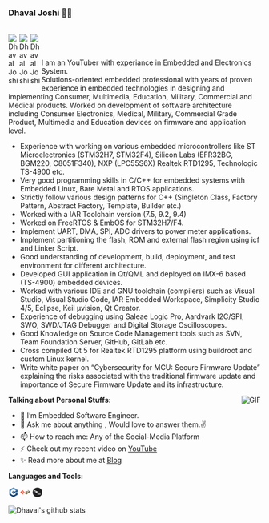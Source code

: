 ### Dhaval Joshi 👨‍💻

<br/>
<a href="https://twitter.com/joshi_dhaval97">
<img align="left" alt="Dhaval Joshi" width="22px" src="https://cdn.jsdelivr.net/npm/simple-icons@v3/icons/twitter.svg" />
</a>
<a href="https://www.linkedin.com/in/joshidhaval97/">
<img align="left" alt="Dhaval Joshi" width="22px" src="https://cdn.jsdelivr.net/npm/simple-icons@v3/icons/linkedin.svg" />
</a>
<a href="https://www.youtube.com/DTech-dhavaljoshi">
<img align="left" alt="Dhaval Joshi" width="22px" src="https://cdn.jsdelivr.net/npm/simple-icons@v3/icons/youtube.svg" />
</a>
<br />
<br />

I am an YouTuber with experiance in Embedded and Electronics System. <br />
Solutions-oriented embedded professional with years of proven experience in embedded technologies in designing and implementing Consumer, Multimedia, Education, Military, Commercial and Medical products.
Worked on development of software architecture including Consumer Electronics, Medical, Military, Commercial Grade Product, Multimedia and Education devices on firmware and application level.

- Experience with working on various embedded microcontrollers like ST Microelectronics (STM32H7, STM32F4), Silicon Labs (EFR32BG, BGM220, C8051F340), NXP (LPC55S6X) Realtek RTD1295, Technologic TS-4900 etc.
- Very good programming skills in C/C++ for embedded systems with Embedded Linux, Bare Metal and RTOS applications.
- Strictly follow various design patterns for C++ (Singleton Class, Factory Pattern, Abstract Factory, Template, Builder etc.)
- Worked with a IAR Toolchain version (7.5, 9.2, 9.4)
- Worked on FreeRTOS & EmbOS for STM32H7/F4.
- Implement UART, DMA, SPI, ADC drivers to power meter applications.
- Implement partitioning the flash, ROM and external flash region using icf and Linker Script.
- Good understanding of development, build, deployment, and test environment for different architecture.
- Developed GUI application in Qt/QML and deployed on IMX-6 based (TS-4900) embedded devices.
- Worked with various IDE and GNU toolchain (compilers) such as Visual Studio, Visual Studio Code, IAR Embedded Workspace, Simplicity Studio 4/5, Eclipse, Keil µvision, Qt Creator.
- Experience of debugging using Saleae Logic Pro, Aardvark I2C/SPI, SWO, SWD/JTAG Debugger and Digital Storage Oscilloscopes.
- Good Knowledge on Source Code Management tools such as SVN, Team Foundation Server, GitHub, GitLab etc.
- Cross compiled Qt 5 for Realtek RTD1295 platform using buildroot and custom Linux kernel.
- Write white paper on “Cybersecurity for MCU: Secure Firmware Update” explaining the risks associated with the traditional firmware update and importance of Secure Firmware Update and its infrastructure.

<img align="right" alt="GIF" src="https://media.giphy.com/media/USV0ym3bVWQJJmNu3N/giphy.gif" />


**Talking about Personal Stuffs:**

- 🔭 I’m Embedded Software Engineer.
- 💬 Ask me about anything , Would love to answer them.✌
- 📫 How to reach me: Any of the Social-Media Platform 
- ⚡ Check out my recent video on [YouTube](https://www.youtube.com/watch?v=0f6GHl4W_fk)
- ✨ Read more about me at [Blog](https://joshidhaval97.wordpress.com/)

**Languages and Tools:**

<code><img height="20" src="https://raw.githubusercontent.com/github/explore/80688e429a7d4ef2fca1e82350fe8e3517d3494d/topics/cpp/cpp.png"></code>
<code><img height="20" src="https://raw.githubusercontent.com/github/explore/80688e429a7d4ef2fca1e82350fe8e3517d3494d/topics/git/git.png"></code>
<code><img height="20" src="https://raw.githubusercontent.com/github/explore/80688e429a7d4ef2fca1e82350fe8e3517d3494d/topics/terminal/terminal.png"></code>

![Dhaval's github stats](https://github-readme-stats.vercel.app/api?username=joshidhaval&show_icons=true&hide_border=true)
